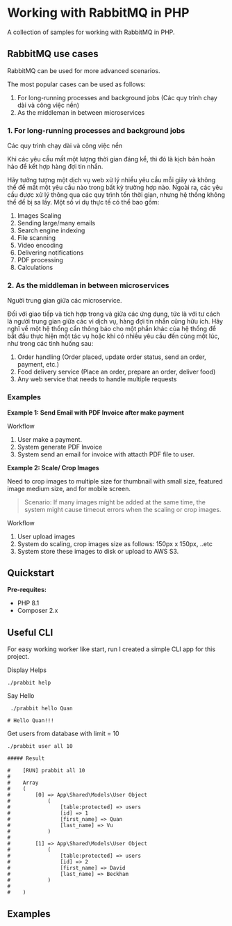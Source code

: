 # Working with RabbitMQ in PHP

A collection of samples for working with RabbitMQ in PHP.

## RabbitMQ use cases

RabbitMQ can be used for more advanced scenarios.

The most popular cases can be used as follows:

1. For long-running processes and background jobs (Các quy trình chạy dài và công việc nền)
2. As the middleman in between microservices

### 1. For long-running processes and background jobs

Các quy trình chạy dài và công việc nền

Khi các yêu cầu mất một lượng thời gian đáng kể, thì đó là kịch bản hoàn hảo để kết hợp hàng đợi tin nhắn.

Hãy tưởng tượng một dịch vụ web xử lý nhiều yêu cầu mỗi giây và không thể để mất một yêu cầu nào trong bất kỳ trường hợp nào. 
Ngoài ra, các yêu cầu được xử lý thông qua các quy trình tốn thời gian, nhưng hệ thống không thể để bị sa lầy. Một số ví dụ thực tế có thể bao gồm:

1. Images Scaling 
2. Sending large/many emails 
3. Search engine indexing 
4. File scanning 
5. Video encoding 
6. Delivering notifications 
7. PDF processing 
8. Calculations

### 2. As the middleman in between microservices

Người trung gian giữa các microservice.

Đối với giao tiếp và tích hợp trong và giữa các ứng dụng, tức là với tư cách là người trung gian giữa các vi dịch vụ, hàng đợi tin nhắn cũng hữu ích. Hãy nghĩ về một hệ thống cần thông báo cho một phần khác của hệ thống để bắt đầu thực hiện một tác vụ hoặc khi có nhiều yêu cầu đến cùng một lúc, như trong các tình huống sau:

1. Order handling (Order placed, update order status, send an order, payment, etc.)
2. Food delivery service (Place an order, prepare an order, deliver food)
3. Any web service that needs to handle multiple requests

### Examples

**Example 1: Send Email with PDF Invoice after make payment**

Workflow

1. User make a payment.
2. System generate PDF Invoice
3. System send an email for invoice with attacth PDF file to user.

**Example 2: Scale/ Crop Images**

Need to crop images to multiple size for thumbnail with small size, featured image medium size, and for mobile screen.

> Scenario: If many images might be added at the same time, the system might cause timeout errors when the scaling or crop images.

Workflow

1. User upload images
2. System do scaling, crop images size as follows: 150px x 150px, ..etc
3. System store these images to disk or upload to AWS S3.


## Quickstart

**Pre-requites:**

- PHP 8.1
- Composer 2.x

## Useful CLI

For easy working worker like start, run I created a simple CLI app for this project.

Display Helps

```shell
./prabbit help
```

Say Hello

```shell
 ./prabbit hello Quan
 
# Hello Quan!!!
```

Get users from database with limit = 10

```shell
./prabbit user all 10

##### Result

#    [RUN] prabbit all 10
#    
#    Array
#    (
#        [0] => App\Shared\Models\User Object
#            (
#                [table:protected] => users
#                [id] => 1
#                [first_name] => Quan
#                [last_name] => Vu
#            )
#    
#        [1] => App\Shared\Models\User Object
#            (
#                [table:protected] => users
#                [id] => 2
#                [first_name] => David
#                [last_name] => Beckham
#            )
#    
#    )

```

## Examples




